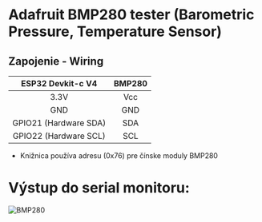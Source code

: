 # Adafruit BMP280 tester (Barometric Pressure, Temperature Sensor) #
## Zapojenie - Wiring

ESP32 Devkit-c V4|BMP280
:----------: | :----------:
3.3V|Vcc
GND|GND
GPIO21 (Hardware SDA)|SDA
GPIO22 (Hardware SCL)|SCL

* Knižnica používa adresu (0x76) pre čínske moduly BMP280
# Výstup do serial monitoru:
![BMP280](https://i.nahraj.to/f/2fsi.PNG)
